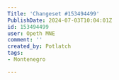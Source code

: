 ```yaml
---
Title: 'Changeset #153494499'
PublishDate: 2024-07-03T10:04:01Z
id: 153494499
user: Opeth MNE
comment: ''
created_by: Potlatch
tags:
- Montenegro

---
```

